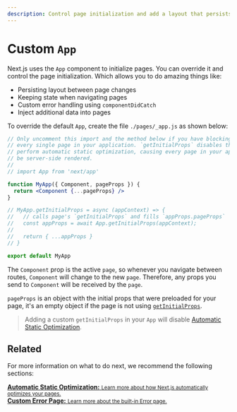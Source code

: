 ```yaml
---
description: Control page initialization and add a layout that persists for all pages by overriding the default App component used by Next.js.
---
```


# Custom `App`

Next.js uses the `App` component to initialize pages. You can override it and control the page initialization. Which allows you to do amazing things like:

- Persisting layout between page changes
- Keeping state when navigating pages
- Custom error handling using `componentDidCatch`
- Inject additional data into pages

To override the default `App`, create the file `./pages/_app.js` as shown below:

```jsx
// Only uncomment this import and the method below if you have blocking data requirements for
// every single page in your application. `getInitialProps` disables the ability to
// perform automatic static optimization, causing every page in your app to
// be server-side rendered.
//
// import App from 'next/app'

function MyApp({ Component, pageProps }) {
  return <Component {...pageProps} />
}

// MyApp.getInitialProps = async (appContext) => {
//   // calls page's `getInitialProps` and fills `appProps.pageProps`
//   const appProps = await App.getInitialProps(appContext);
//
//   return { ...appProps }
// }

export default MyApp
```

The `Component` prop is the active `page`, so whenever you navigate between routes, `Component` will change to the new `page`. Therefore, any props you send to `Component` will be received by the `page`.

`pageProps` is an object with the initial props that were preloaded for your page, it's an empty object if the page is not using [`getInitialProps`](/docs/api-reference/data-fetching/getInitialProps.md).

> Adding a custom `getInitialProps` in your `App` will disable [Automatic Static Optimization](/docs/advanced-features/automatic-static-optimization.md).

## Related

For more information on what to do next, we recommend the following sections:

<div class="card">
  <a href="/docs/advanced-features/automatic-static-optimization.md">
    <b>Automatic Static Optimization:</b>
    <small>Learn more about how Next.js automatically optimizes your pages.</small>
  </a>
</div>

<div class="card">
  <a href="/docs/advanced-features/custom-error-page.md">
    <b>Custom Error Page:</b>
    <small>Learn more about the built-in Error page.</small>
  </a>
</div>
